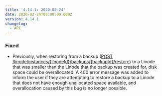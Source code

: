 ```yaml
---
title: '4.14.1: 2020-02-24'
date: 2020-02-24T05:00:00.000Z
version: 4.14.1
changelog:
  - API
---
```



### Fixed

- Previously, when restoring from a backup ([POST
/linode/instances/{linodeId}/backups/{backupId}/restore](https://www.linode.com/docs/api/linode-instances/#backup-restore)) to a Linode that was smaller than the Linode that the backup was created for, disk space could be overallocated. A 400 error message was added to inform the user if they are attempting to restore a backup to a Linode that does not have enough unallocated space available, and overallocation caused by this bug is no longer possible.
